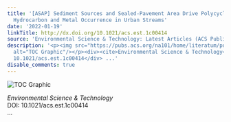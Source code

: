 ```yaml
---
title: '[ASAP] Sediment Sources and Sealed-Pavement Area Drive Polycyclic Aromatic
  Hydrocarbon and Metal Occurrence in Urban Streams'
date: '2022-01-19'
linkTitle: http://dx.doi.org/10.1021/acs.est.1c00414
source: 'Environmental Science & Technology: Latest Articles (ACS Publications)'
description: '<p><img src="https://pubs.acs.org/na101/home/literatum/publisher/achs/journals/content/esthag/0/esthag.ahead-of-print/acs.est.1c00414/20220119/images/medium/es1c00414_0005.gif"
  alt="TOC Graphic"/></p><div><cite>Environmental Science & Technology</cite></div><div>DOI:
  10.1021/acs.est.1c00414</div> ...'
disable_comments: true
---
```

<p><img src="https://pubs.acs.org/na101/home/literatum/publisher/achs/journals/content/esthag/0/esthag.ahead-of-print/acs.est.1c00414/20220119/images/medium/es1c00414_0005.gif" alt="TOC Graphic"/></p><div><cite>Environmental Science & Technology</cite></div><div>DOI: 10.1021/acs.est.1c00414</div> ...